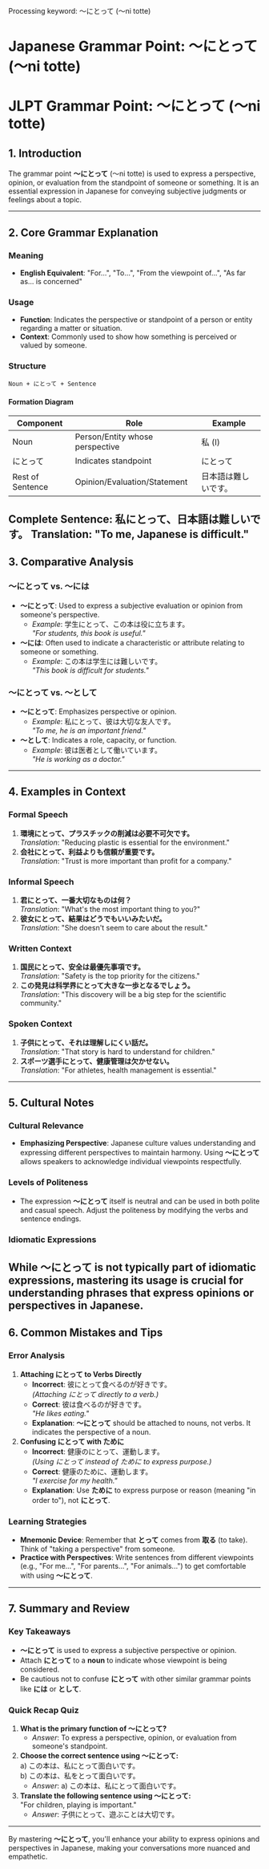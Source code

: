 Processing keyword: ～にとって (〜ni totte)
# Japanese Grammar Point: ～にとって (〜ni totte)
# JLPT Grammar Point: ～にとって (〜ni totte)
## 1. Introduction
The grammar point **～にとって** (〜ni totte) is used to express a perspective, opinion, or evaluation from the standpoint of someone or something. It is an essential expression in Japanese for conveying subjective judgments or feelings about a topic.

---
## 2. Core Grammar Explanation
### Meaning
- **English Equivalent**: "For...", "To...", "From the viewpoint of...", "As far as... is concerned"
### Usage
- **Function**: Indicates the perspective or standpoint of a person or entity regarding a matter or situation.
- **Context**: Commonly used to show how something is perceived or valued by someone.
### Structure
```plaintext
Noun + にとって + Sentence
```
#### Formation Diagram
| **Component** | **Role**                         | **Example**        |
|---------------|----------------------------------|--------------------|
| Noun          | Person/Entity whose perspective  | 私 (I)             |
| にとって       | Indicates standpoint             | にとって           |
| Rest of Sentence | Opinion/Evaluation/Statement   | 日本語は難しいです。 |
**Complete Sentence**: 私にとって、日本語は難しいです。
**Translation**: "To me, Japanese is difficult."
---
## 3. Comparative Analysis
### ～にとって vs. ～には
- **～にとって**: Used to express a subjective evaluation or opinion from someone's perspective.
  - *Example*: 学生にとって、この本は役に立ちます。  
    *"For students, this book is useful."*
- **～には**: Often used to indicate a characteristic or attribute relating to someone or something.
  - *Example*: この本は学生には難しいです。  
    *"This book is difficult for students."*
### ～にとって vs. ～として
- **～にとって**: Emphasizes perspective or opinion.
  - *Example*: 私にとって、彼は大切な友人です。  
    *"To me, he is an important friend."*
- **～として**: Indicates a role, capacity, or function.
  - *Example*: 彼は医者として働いています。  
    *"He is working as a doctor."*
---
## 4. Examples in Context
### Formal Speech
1. **環境にとって、プラスチックの削減は必要不可欠です。**  
   *Translation*: "Reducing plastic is essential for the environment."
2. **会社にとって、利益よりも信頼が重要です。**  
   *Translation*: "Trust is more important than profit for a company."
### Informal Speech
1. **君にとって、一番大切なものは何？**  
   *Translation*: "What's the most important thing to you?"
2. **彼女にとって、結果はどうでもいいみたいだ。**  
   *Translation*: "She doesn't seem to care about the result."
### Written Context
1. **国民にとって、安全は最優先事項です。**  
   *Translation*: "Safety is the top priority for the citizens."
2. **この発見は科学界にとって大きな一歩となるでしょう。**  
   *Translation*: "This discovery will be a big step for the scientific community."
### Spoken Context
1. **子供にとって、それは理解しにくい話だ。**  
   *Translation*: "That story is hard to understand for children."
2. **スポーツ選手にとって、健康管理は欠かせない。**  
   *Translation*: "For athletes, health management is essential."
---
## 5. Cultural Notes
### Cultural Relevance
- **Emphasizing Perspective**: Japanese culture values understanding and expressing different perspectives to maintain harmony. Using **～にとって** allows speakers to acknowledge individual viewpoints respectfully.
### Levels of Politeness
- The expression **～にとって** itself is neutral and can be used in both polite and casual speech. Adjust the politeness by modifying the verbs and sentence endings.
### Idiomatic Expressions
While **～にとって** is not typically part of idiomatic expressions, mastering its usage is crucial for understanding phrases that express opinions or perspectives in Japanese.
---
## 6. Common Mistakes and Tips
### Error Analysis
1. **Attaching にとって to Verbs Directly**
   - **Incorrect**: 彼にとって食べるのが好きです。  
     *(Attaching にとって directly to a verb.)*
   - **Correct**: 彼は食べるのが好きです。  
     *"He likes eating."*
   - **Explanation**: **～にとって** should be attached to nouns, not verbs. It indicates the perspective of a noun.
2. **Confusing にとって with ために**
   - **Incorrect**: 健康のにとって、運動します。  
     *(Using にとって instead of ために to express purpose.)*
   - **Correct**: 健康のために、運動します。  
     *"I exercise for my health."*
   - **Explanation**: Use **ために** to express purpose or reason (meaning "in order to"), not **にとって**.
### Learning Strategies
- **Mnemonic Device**: Remember that **とって** comes from **取る** (to take). Think of "taking a perspective" from someone.
- **Practice with Perspectives**: Write sentences from different viewpoints (e.g., "For me...", "For parents...", "For animals...") to get comfortable with using **～にとって**.
---
## 7. Summary and Review
### Key Takeaways
- **～にとって** is used to express a subjective perspective or opinion.
- Attach **にとって** to a **noun** to indicate whose viewpoint is being considered.
- Be cautious not to confuse **にとって** with other similar grammar points like **には** or **として**.
### Quick Recap Quiz
1. **What is the primary function of ～にとって?**  
   - *Answer*: To express a perspective, opinion, or evaluation from someone's standpoint.
2. **Choose the correct sentence using ～にとって:**  
   a) この本は、私にとって面白いです。  
   b) この本は、私をとって面白いです。  
   - *Answer*: a) この本は、私にとって面白いです。
3. **Translate the following sentence using ～にとって:**  
   "For children, playing is important."  
   - *Answer*: 子供にとって、遊ぶことは大切です。
---
By mastering **～にとって**, you'll enhance your ability to express opinions and perspectives in Japanese, making your conversations more nuanced and empathetic.
